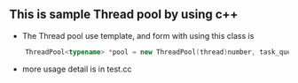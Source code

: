 ## This is sample Thread pool by using c++

- The Thread pool use template, and form with using this class is
```c++
    ThreadPool<typename> *pool = new ThreadPool(thread)number, task_queue);
```
- more usage detail is in test.cc